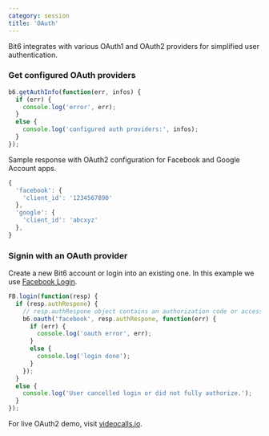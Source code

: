 ```yaml
---
category: session
title: 'OAuth'
---
```


Bit6 integrates with various OAuth1 and OAuth2 providers for simplified user authentication.

### Get configured OAuth providers

```js
b6.getAuthInfo(function(err, infos) {
  if (err) {
    console.log('error', err);
  }
  else {
    console.log('configured auth providers:', infos);
  }
});
```

Sample response with OAuth2 configuration for Facebook and Google Account apps.

```js
{
  'facebook': {
    'client_id': '1234567890'
  },
  'google': {
    'client_id': 'abcxyz'
  },
}

```

### Signin with an OAuth provider

Create a new Bit6 account or login into an existing one. In this example we use [Facebook Login](https://developers.facebook.com/docs/reference/javascript/FB.login/).

```js
FB.login(function(resp) {
  if (resp.authRespone) {
    // resp.authRespone object contains an authorization code or access token
    b6.oauth('facebook', resp.authRespone, function(err) {
      if (err) {
        console.log('oauth error', err);
      }
      else {
        console.log('login done');
      }
    });
  }
  else {
    console.log('User cancelled login or did not fully authorize.');
  }
});
```

For live OAuth2 demo, visit [videocalls.io](https://videocalls.io).
